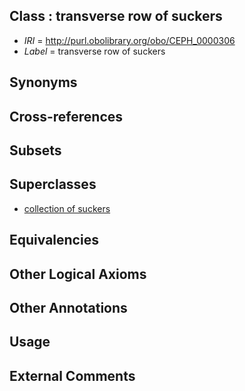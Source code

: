 
## Class : transverse row of suckers

 * *IRI* = http://purl.obolibrary.org/obo/CEPH_0000306
 * *Label* = transverse row of suckers

## Synonyms


## Cross-references


## Subsets


## Superclasses

 * [collection of suckers](../../CEPH/05/CEPH_0000305.md)

## Equivalencies


## Other Logical Axioms


## Other Annotations


## Usage


## External Comments

